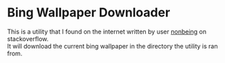 # Bing Wallpaper Downloader
This is a utility that I found on the internet written by user [nonbeing](https://stackoverflow.com/users/376240/nonbeing) on stackoverflow.\
It will download the current bing wallpaper in the directory the utility is ran from.

